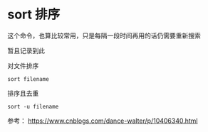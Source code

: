 # sort 排序

这个命令，也算比较常用，只是每隔一段时间再用的话仍需要重新搜索

暂且记录到此

对文件排序
```
sort filename
```
排序且去重
```
sort -u filename
```

参考：
https://www.cnblogs.com/dance-walter/p/10406340.html